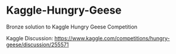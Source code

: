# Kaggle-Hungry-Geese
Bronze solution to Kaggle Hungry Geese Competition

Kaggle Discussion:
https://www.kaggle.com/competitions/hungry-geese/discussion/255571

